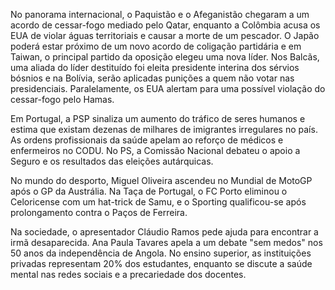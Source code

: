 No panorama internacional, o Paquistão e o Afeganistão chegaram a um acordo de cessar-fogo mediado pelo Qatar, enquanto a Colômbia acusa os EUA de violar águas territoriais e causar a morte de um pescador. O Japão poderá estar próximo de um novo acordo de coligação partidária e em Taiwan, o principal partido da oposição elegeu uma nova líder. Nos Balcãs, uma aliada do líder destituído foi eleita presidente interina dos sérvios bósnios e na Bolívia, serão aplicadas punições a quem não votar nas presidenciais. Paralelamente, os EUA alertam para uma possível violação do cessar-fogo pelo Hamas.

Em Portugal, a PSP sinaliza um aumento do tráfico de seres humanos e estima que existam dezenas de milhares de imigrantes irregulares no país. As ordens profissionais da saúde apelam ao reforço de médicos e enfermeiros no CODU. No PS, a Comissão Nacional debateu o apoio a Seguro e os resultados das eleições autárquicas.

No mundo do desporto, Miguel Oliveira ascendeu no Mundial de MotoGP após o GP da Austrália. Na Taça de Portugal, o FC Porto eliminou o Celoricense com um hat-trick de Samu, e o Sporting qualificou-se após prolongamento contra o Paços de Ferreira.

Na sociedade, o apresentador Cláudio Ramos pede ajuda para encontrar a irmã desaparecida. Ana Paula Tavares apela a um debate "sem medos" nos 50 anos da independência de Angola. No ensino superior, as instituições privadas representam 20% dos estudantes, enquanto se discute a saúde mental nas redes sociais e a precariedade dos docentes.